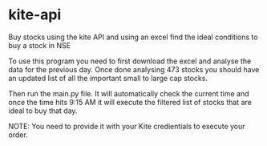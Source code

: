 # kite-api
Buy stocks using the kite API and using an excel find the ideal conditions to buy a stock in NSE

To use this program you need to first download the excel and analyse the data for the previous day. Once done analysing 473 stocks you should have an updated list of 
all the important small to large cap stocks.

Then run the main.py file. It will automatically check the current time and once the time hits 9:15 AM it will execute the filtered list of stocks that are ideal to buy
that day.

NOTE: You need to provide it with your Kite credientials to execute your order.
